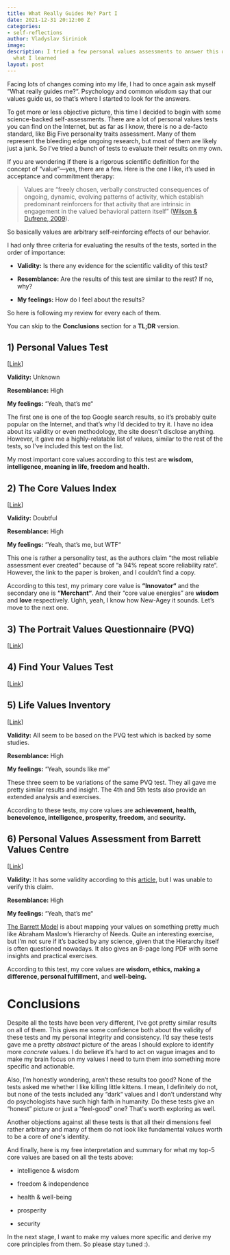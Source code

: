 ```yaml
---
title: What Really Guides Me? Part I
date: 2021-12-31 20:12:00 Z
categories:
- self-reflections
author: Vladyslav Siriniok
image: 
description: I tried a few personal values assessments to answer this question, here's
  what I learned
layout: post
---
```


Facing lots of changes coming into my life, I had to once again ask myself “What really guides me?“. Psychology and common wisdom say that our values guide us, so that’s where I started to look for the answers.

To get more or less objective picture, this time I decided to begin with some science-backed self-assessments. There are a lot of personal values tests you can find on the Internet, but as far as I know, there is no a de-facto standard, like Big Five personality traits assessment. Many of them represent the bleeding edge ongoing research, but most of them are likely just a junk. So I’ve tried a bunch of tests to evaluate their results on my own.

If you are wondering if there is a rigorous scientific definition for the concept of “value“—yes, there are a few. Here is the one I like, it’s used in acceptance and commitment therapy:

> Values are “freely chosen, verbally constructed consequences of ongoing, dynamic, evolving patterns of activity, which establish predominant reinforcers for that activity that are intrinsic in engagement in the valued behavioral pattern itself” ([Wilson & Dufrene, 2009](https://www.ncbi.nlm.nih.gov/pmc/articles/PMC2686995/#bhan-32-01-06-Wilson1)).

So basically values are arbitrary self-reinforcing effects of our behavior.

I had only three criteria for evaluating the results of the tests, sorted in the order of importance:

* **Validity:** Is there any evidence for the scientific validity of this test?

* **Resemblance:** Are the results of this test are similar to the rest? If no, why?

* **My feelings:** How do I feel about the results?

So here is following my review for every each of them.

You can skip to the **Conclusions** section for a **TL;DR** version.

## 1)  Personal Values Test

\[[Link](https://personalvalu.es/personal-values-test)\]

**Validity:** Unknown

**Resemblance:** High

**My feelings:** “Yeah, that’s me“

The first one is one of the top Google search results, so it’s probably quite popular on the Internet, and that’s why I’d decided to try it. I have no idea about its validity or even methodology, the site doesn't disclose anything. However, it gave me a highly-relatable list of values, similar to the rest of the tests, so I've included this test on the list.

My most important core values according to this test are **wisdom, intelligence, meaning in life, freedom and health.**

## 2) The Core Values Index

\[[Link](https://consciousendeavors.org/core-values-index)\]

**Validity:** Doubtful

**Resemblance:** High

**My feelings:** “Yeah, that’s me, but WTF“

This one is rather a personality test, as the authors claim “the most reliable assessment ever created“ because of “a 94% repeat score reliability rate“. However, the link to the paper is broken, and I couldn’t find a copy.

According to this test, my primary core value is **“Innovator“** and the secondary one is **“Merchant“**. And their “core value energies” are **wisdom** and **love** respectively. Ughh, yeah, I know how New-Agey it sounds. Let’s move to the next one.

## 3) The Portrait Values Questionnaire (PVQ)

\[[Link](https://www.idrlabs.com/human-values/test.php)\]

## 4) Find Your Values Test

\[[Link](https://www.findyourvalues.com/)\]

## 5) Life Values Inventory

\[[Link](https://www.lifevaluesinventory.org/index.html)\]

**Validity:** All seem to be based on the PVQ test which is backed by some studies.

**Resemblance:** High

**My feelings:** “Yeah, sounds like me“

These three seem to be variations of the same PVQ test. They all gave me pretty similar results and insight. The 4th and 5th tests also provide an extended analysis and exercises.

According to these tests, my core values are **achievement, health, benevolence, intelligence, prosperity, freedom,** and **security.**

## 6) Personal Values Assessment from Barrett Values Centre

\[[Link](https://www.valuescentre.com/tools-assessments/pva/)\]

**Validity:** It has some validity according to this [article](https://positivepsychology.com/values-questionnaire/), but I was unable to verify this claim.

**Resemblance:** High

**My feelings:** “Yeah, that’s me“

[The Barrett Model](https://www.valuescentre.com/barrett-model/) is about mapping your values on something pretty much like Abraham Maslow’s Hierarchy of Needs. Quite an interesting exercise, but I’m not sure if it’s backed by any science, given that the Hierarchy itself is often questioned nowadays. It also gives an 8-page long PDF with some insights and practical exercises.

According to this test, my core values are **wisdom, ethics, making a difference, personal fulfillment,** and **well-being.**

# **Conclusions**

Despite all the tests have been very different, I’ve got pretty similar results on all of them. This gives me some confidence both about the validity of these tests and my personal integrity and consistency. I’d say these tests gave me a pretty *abstract* picture of the areas I should explore to identify more *concrete* values. I do believe it’s hard to act on vague images and to make my brain focus on my values I need to turn them into something more specific and actionable.

Also, I’m honestly wondering, aren’t these results too good? None of the tests asked me whether I like killing little kittens. I mean, I definitely do not, but none of the tests included any “dark“ values and I don’t understand why do psychologists have such high faith in humanity. Do these tests give an “honest” picture or just a “feel-good” one? That's worth exploring as well.

Another objections against all these tests is that all their dimensions feel rather arbitrary and many of them do not look like fundamental values worth to be a core of one's identity.

And finally, here is my free interpretation and summary for what my top-5 core values are based on all the tests above:

* intelligence & wisdom

* freedom & independence

* health & well-being

* prosperity

* security

In the next stage, I want to make my values more specific and derive my core principles from them. So please stay tuned :).